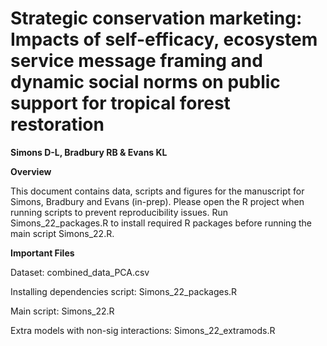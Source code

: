 # Strategic conservation marketing: Impacts of self-efficacy, ecosystem service message framing and dynamic social norms on public support for tropical forest restoration

**Simons D-L, Bradbury RB & Evans KL**
 
**Overview**

This document contains data, scripts and figures for the manuscript for Simons, Bradbury and Evans (in-prep). Please open the R project when running scripts to prevent reproducibility issues. Run Simons_22_packages.R to install required R packages before running the main script Simons_22.R. 

**Important Files**

Dataset: combined_data_PCA.csv

Installing dependencies script: Simons_22_packages.R

Main script: Simons_22.R

Extra models with non-sig interactions: Simons_22_extramods.R
